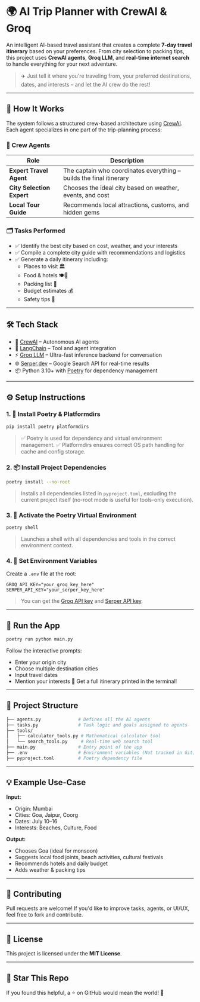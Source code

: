 # 🌍 AI Trip Planner with CrewAI & Groq

An intelligent AI-based travel assistant that creates a complete **7-day travel itinerary** based on your preferences. From city selection to packing tips, this project uses **CrewAI agents**, **Groq LLM**, and **real-time internet search** to handle everything for your next adventure.

> ✈️ Just tell it where you're traveling from, your preferred destinations, dates, and interests – and let the AI crew do the rest!

---

## 🧠 How It Works

The system follows a structured crew-based architecture using [CrewAI](https://github.com/joaomdmoura/crewai). Each agent specializes in one part of the trip-planning process:

### 🧭 Crew Agents

| Role | Description |
|------|-------------|
| **Expert Travel Agent** | The captain who coordinates everything – builds the final itinerary |
| **City Selection Expert** | Chooses the ideal city based on weather, events, and cost |
| **Local Tour Guide** | Recommends local attractions, customs, and hidden gems |

### 🗂️ Tasks Performed
- ✅ Identify the best city based on cost, weather, and your interests
- ✅ Compile a complete city guide with recommendations and logistics
- ✅ Generate a daily itinerary including:
  - Places to visit 🏛️  
  - Food & hotels 🍽️🏨  
  - Packing list 🎒  
  - Budget estimates 💰  
  - Safety tips 🚨  

---

## 🛠️ Tech Stack

- 🧠 [CrewAI](https://github.com/joaomdmoura/crewai) – Autonomous AI agents
- 🔗 [LangChain](https://www.langchain.com/) – Tool and agent integration
- ⚡ [Groq LLM](https://groq.com/) – Ultra-fast inference backend for conversation
- 🌐 [Serper.dev](https://serper.dev/) – Google Search API for real-time results
- 📦 Python 3.10+ with [Poetry](https://python-poetry.org/) for dependency management

---

## ⚙️ Setup Instructions

### 1. 🔧 Install Poetry & Platformdirs

```bash
pip install poetry platformdirs
```
> ✅ Poetry is used for dependency and virtual environment management.
✅ Platformdirs ensures correct OS path handling for cache and config storage.


### 2. 📦 Install Project Dependencies
```bash
poetry install --no-root
```
> Installs all dependencies listed in `pyproject.toml`, excluding the current project itself (no-root mode is useful for tools-only execution).

### 3. 🐚 Activate the Poetry Virtual Environment
```bash
poetry shell
```
>Launches a shell with all dependencies and tools in the correct environment context.

### 4. 🔑 Set Environment Variables
Create a `.env` file at the root:

```env
GROQ_API_KEY="your_groq_key_here"
SERPER_API_KEY="your_serper_key_here"
```

> You can get the [Groq API key](https://console.groq.com/home) and [Serper API key](https://serper.dev/).

---

## 🧪 Run the App
```bash
poetry run python main.py
```
Follow the interactive prompts:
- Enter your origin city
- Choose multiple destination cities
- Input travel dates
- Mention your interests
🎉 Get a full itinerary printed in the terminal!

---

## 🧠 Project Structure
```bash
├── agents.py              # Defines all the AI agents
├── tasks.py               # Task logic and goals assigned to agents
├── tools/
│   ├── calculator_tools.py # Mathematical calculator tool
│   └── search_tools.py     # Real-time web search tool
├── main.py                # Entry point of the app
├── .env                   # Environment variables (Not tracked in Git)
├── pyproject.toml         # Poetry dependency file
```

---

## 💡 Example Use-Case
**Input:**
- Origin: Mumbai
- Cities: Goa, Jaipur, Coorg
- Dates: July 10–16
- Interests: Beaches, Culture, Food

**Output:**
- Chooses Goa (ideal for monsoon)
- Suggests local food joints, beach activities, cultural festivals
- Recommends hotels and daily budget
- Adds weather & packing tips

---

## 🤝 Contributing
Pull requests are welcome! If you'd like to improve tasks, agents, or UI/UX, feel free to fork and contribute.

---

## 📜 License
This project is licensed under the **MIT License**.

---

## 🌟 Star This Repo
If you found this helpful, a ⭐ on GitHub would mean the world! 🚀
